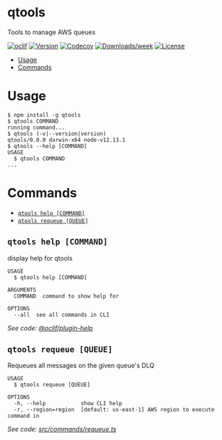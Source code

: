 qtools
======

Tools to manage AWS queues

[![oclif](https://img.shields.io/badge/cli-oclif-brightgreen.svg)](https://oclif.io)
[![Version](https://img.shields.io/npm/v/qtools.svg)](https://npmjs.org/package/qtools)
[![Codecov](https://codecov.io/gh/theBenForce/qtools/branch/master/graph/badge.svg)](https://codecov.io/gh/theBenForce/qtools)
[![Downloads/week](https://img.shields.io/npm/dw/qtools.svg)](https://npmjs.org/package/qtools)
[![License](https://img.shields.io/npm/l/qtools.svg)](https://github.com/theBenForce/qtools/blob/master/package.json)

<!-- toc -->
* [Usage](#usage)
* [Commands](#commands)
<!-- tocstop -->
# Usage
<!-- usage -->
```sh-session
$ npm install -g qtools
$ qtools COMMAND
running command...
$ qtools (-v|--version|version)
qtools/0.0.0 darwin-x64 node-v12.13.1
$ qtools --help [COMMAND]
USAGE
  $ qtools COMMAND
...
```
<!-- usagestop -->
# Commands
<!-- commands -->
* [`qtools help [COMMAND]`](#qtools-help-command)
* [`qtools requeue [QUEUE]`](#qtools-requeue-queue)

## `qtools help [COMMAND]`

display help for qtools

```
USAGE
  $ qtools help [COMMAND]

ARGUMENTS
  COMMAND  command to show help for

OPTIONS
  --all  see all commands in CLI
```

_See code: [@oclif/plugin-help](https://github.com/oclif/plugin-help/blob/v2.2.3/src/commands/help.ts)_

## `qtools requeue [QUEUE]`

Requeues all messages on the given queue's DLQ

```
USAGE
  $ qtools requeue [QUEUE]

OPTIONS
  -h, --help           show CLI help
  -r, --region=region  [default: us-east-1] AWS region to execute command in
```

_See code: [src/commands/requeue.ts](https://github.com/drg-adaptive/qtools/blob/v0.0.0/src/commands/requeue.ts)_
<!-- commandsstop -->
